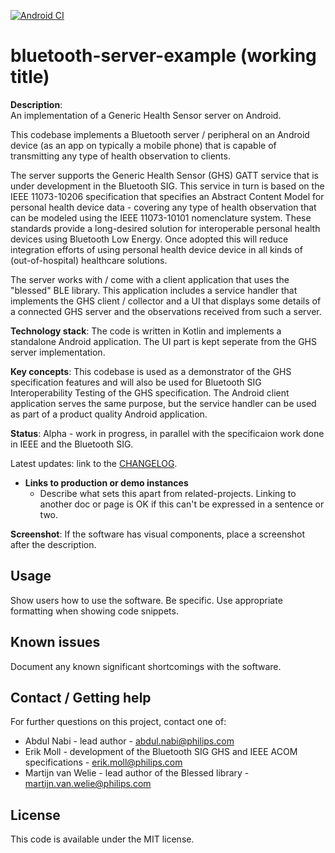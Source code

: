 [![Android CI](https://github.com/philips-internal/bluetooth-server-example/actions/workflows/android.yml/badge.svg)](https://github.com/philips-internal/bluetooth-server-example/actions/workflows/android.yml)

# bluetooth-server-example (working title)

**Description**:  
An implementation of a Generic Health Sensor server on Android.

This codebase implements a Bluetooth server / peripheral on an Android device (as an app on typically a mobile phone) that is capable of transmitting any type of health observation to clients.

The server supports the Generic Health Sensor (GHS) GATT service that is under development in the Bluetooth SIG. This service in turn is based on the IEEE 11073-10206 specification that specifies an Abstract Content Model for personal health device data - covering any type of health observation that can be modeled using the IEEE 11073-10101 nomenclature system. These standards provide a long-desired solution for interoperable personal health devices using Bluetooth Low Energy. Once adopted this will reduce integration efforts of using personal health device device in all kinds of (out-of-hospital) healthcare solutions.

The server works with / come with a client application that uses the "blessed" BLE library. This application includes a service handler that implements the GHS client / collector and a UI that displays some details of a connected GHS server and the observations received from such a server. 
 
**Technology stack**: 
The code is written in Kotlin and implements a standalone Android application. 
The UI part is kept seperate from the GHS server implementation.

**Key concepts**:
This codebase is used as a demonstrator of the GHS specification features and will also be used for Bluetooth SIG Interoperability Testing of the GHS specification.
The Android client application serves the same purpose, but the service handler can be used as part of a product quality Android application.

**Status**:  Alpha - work in progress, in parallel with the specificaion work done in IEEE and the Bluetooth SIG.

Latest updates: link to the [CHANGELOG](CHANGELOG.md).

- **Links to production or demo instances**
  - Describe what sets this apart from related-projects. Linking to another doc or page is OK if this can't be expressed in a sentence or two.

**Screenshot**: If the software has visual components, place a screenshot after the description.

## Usage

Show users how to use the software.
Be specific.
Use appropriate formatting when showing code snippets.

## Known issues

Document any known significant shortcomings with the software.

## Contact / Getting help

For further questions on this project, contact one of:
* Abdul Nabi - lead author - abdul.nabi@philips.com
* Erik Moll - development of the Bluetooth SIG GHS and IEEE ACOM specifications - erik.moll@philips.com
* Martijn van Welie - lead author of the Blessed library - martijn.van.welie@philips.com

## License

This code is available under the MIT license.
